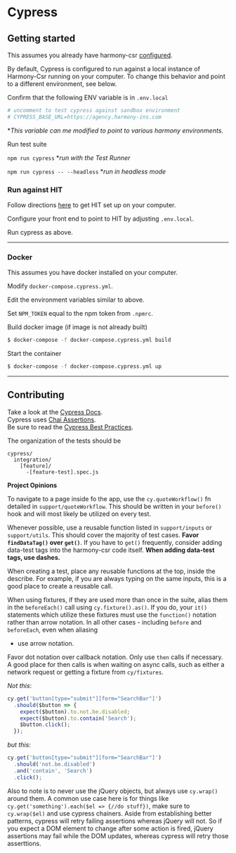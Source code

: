 # Cypress

## Getting started

This assumes you already have harmony-csr
[configured](https://bitbucket.org/exzeo-usa/harmony-csr/src/master/).

By default, Cypress is configured to run against a local instance of Harmony-Csr running on your computer.
To change this behavior and point to a different environment, see below.

Confirm that the following ENV variable is in `.env.local`
```bash
# uncomment to test cypress against sandbox environment
# CYPRESS_BASE_URL=https://agency.harmony-ins.com
```
**This variable can me modified to point to various harmony environments.*

Run test suite

`npm run cypress` **run with the Test Runner*

`npm run cypress -- --headless` **run in headless mode*

### Run against HIT

Follow directions
[here](https://issuecenter.atlassian.net/wiki/spaces/SDLC/pages/577634574/Running+HIT)
to get HIT set up on your computer. 

Configure your front end to point to HIT by adjusting `.env.local`.

Run cypress as above.

---

### Docker

This assumes you have docker installed on your computer.

Modify `docker-compose.cypress.yml`.

Edit the environment variables similar to above.

Set `NPM_TOKEN` equal to the npm token from `.npmrc`.

Build docker image (if image is not already built)
```bash
$ docker-compose -f docker-compose.cypress.yml build
```

Start the container
```bash
$ docker-compose -f docker-compose.cypress.yml up
```

---

## Contributing

Take a look at the 
[Cypress Docs](https://docs.cypress.io/guides/getting-started/writing-your-first-test.html#Add-a-test-file).  
Cypress uses [Chai Assertions](https://www.chaijs.com/api/bdd/).  
Be sure to read the [Cypress Best Practices](https://docs.cypress.io/guides/references/best-practices.html).

The organization of the tests should be 
```
cypress/
  integration/
    [feature]/
      -[feature-test].spec.js
```

**Project Opinions**

To navigate to a page inside fo the app, use the `cy.quoteWorkflow()` fn detailed
in `support/quoteWorkflow`. This should be written in your `before()` hook and will
most likely be utilized on every test.

Whenever possible, use a reusable function listed in `support/inputs` or 
`support/utils`. This should cover the majority of test cases. **Favor `findDataTag()` 
over `get()`**. If you have to `get()` frequently, consider adding data-test tags into 
the harmony-csr code itself. **When adding data-test tags, use dashes.**

When creating a test, place any reusable functions at the top, inside the describe.
For example, if you are always typing on the same inputs, this is a good place
to create a reusable call.

When using fixtures, if they are used more than once in the suite, alias them in the
`beforeEach()` call using `cy.fixture().as()`. If you do, your `it()` statements
which utilize these fixtures must use the `function()` notation rather than arrow 
notation. In all other cases  - including `before` and `beforeEach`, even when aliasing 
- use arrow notation.

Favor dot notation over callback notation. Only use `then` calls if necessary. A good
place for then calls is when waiting on async calls, such as either a network request
or getting a fixture from `cy/fixtures`. 

*Not this*:
```js
cy.get('button[type="submit"][form="SearchBar"]')
  .should($button => {
    expect($button).to.not.be.disabled;
    expect($button).to.contain('Search');
    $button.click();
  });
```

*but this:*
```js
cy.get('button[type="submit"][form="SearchBar"]')
  .should('not.be.disabled')
  .and('contain', 'Search')
  .click();
```

Also to note is to never use the jQuery objects, but always use `cy.wrap()` around them. A common
use case here is for things like `cy.get('something').each($el => {//do stuff})`, make sure to
`cy.wrap($el)` and use cypress chainers. Aside from establishing better patterns, cypress will
retry failing assertions whereas jQuery will not. So if you expect a DOM element to change after
some action is fired, jQuery assertions may fail while the DOM updates, whereas cypress will retry
those asserttions.
